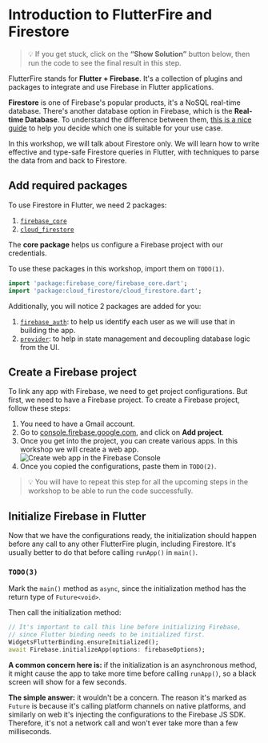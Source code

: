 # Introduction to FlutterFire and Firestore

> 💡 If you get stuck, click on the **“Show Solution”** button below, then run the code to see the final result in this step.

FlutterFire stands for **Flutter + Firebase**. It's a collection of plugins and packages to integrate and use Firebase in Flutter applications.

**Firestore** is one of Firebase's popular products, it's a NoSQL real-time database. There's another database option in Firebase, which is the **Real-time Database**. To understand the difference between them, [this is a nice guide](https://firebase.google.com/docs/database/rtdb-vs-firestore) to help you decide which one is suitable for your use case.

In this workshop, we will talk about Firestore only. We will learn how to write effective and type-safe Firestore queries in Flutter, with techniques to parse the data from and back to Firestore.

## Add required packages

To use Firestore in Flutter, we need 2 packages:
1. [`firebase_core`](https://pub.dev/packages/firebase_core)
2. [`cloud_firestore`](https://pub.dev/packages/cloud_firestore)

The **core package** helps us configure a Firebase project with our credentials.

To use these packages in this workshop, import them on `TODO(1)`.

```dart
import 'package:firebase_core/firebase_core.dart';
import 'package:cloud_firestore/cloud_firestore.dart';
```

Additionally, you will notice 2 packages are added for you:
1. [`firebase_auth`](https://pub.dev/packages/firebase_auth): to help us identify each user as we will use that in building the app.
2. [`provider`](https://pub.dev/packages/provider): to help in state management and decoupling database logic from the UI.

## Create a Firebase project

To link any app with Firebase, we need to get project configurations. 
But first, we need to have a Firebase project. 
To create a Firebase project, follow these steps:

1. You need to have a Gmail account.
2. Go to [console.firebase.google.com](https://console.firebase.google.com/), and click on **Add project**.
3. Once you get into the project, you can create various apps. In this workshop we will create a web app.
![Create web app in the Firebase Console](https://github.com/pr-Mais/dartpad_workshops/blob/main/firestore_type_safety_with_converter/assets/create-app.gif?raw=true)
4. Once you copied the configurations, paste them in `TODO(2)`.

> 💡 You will have to repeat this step for all the upcoming steps in the workshop to be able to run the code successfully.

## Initialize Firebase in Flutter

Now that we have the configurations ready, the initialization should happen before any call to any other FlutterFire plugin, including Firestore.
It's usually better to do that before calling `runApp()` in `main()`.

### `TODO(3)`

Mark the `main()` method as `async`, since the initialization method has the return type of `Future<void>`.

Then call the initialization method:
```dart
// It's important to call this line before initializing Firebase,
// since Flutter binding needs to be initialized first.
WidgetsFlutterBinding.ensureInitialized();
await Firebase.initializeApp(options: firebaseOptions);
```

**A common concern here is:** if the initialization is an asynchronous method, it might cause the app to take more time before calling `runApp()`, so a black screen will show for a few seconds.

**The simple answer:** it wouldn't be a concern. The reason it's marked as `Future` is because it's calling platform channels on native platforms, and similarly on web it's injecting the configurations to the Firebase JS SDK. Therefore, it's not a network call and won't ever take more than a few milliseconds.